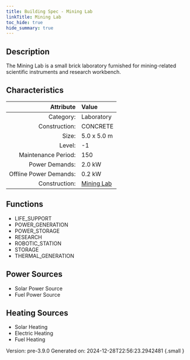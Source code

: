 ```yaml
---
title: Building Spec - Mining Lab
linkTitle: Mining Lab
toc_hide: true
hide_summary: true
---
```


## Description
The Mining Lab is a small brick laboratory furnished for mining-related scientific instruments and research workbench.

## Characteristics

| Attribute      | Value |
|--------:|:------|
|Category:|Laboratory|
|Construction:|CONCRETE|
|Size:|5.0 x 5.0 m|
|Level:|-1|
|Maintenance Period:|150|
|Power Demands:|2.0 kW|
|Offline Power Demands:|0.2 kW|
|Construction:|[Mining Lab](/docs/definitions/construction/mining-lab)|

## Functions
      
- LIFE_SUPPORT
- POWER_GENERATION
- POWER_STORAGE
- RESEARCH
- ROBOTIC_STATION
- STORAGE
- THERMAL_GENERATION


## Power Sources
      
- Solar Power Source
- Fuel Power Source

## Heating Sources

- Solar Heating
- Electric Heating
- Fuel Heating

Version: pre-3.9.0 Generated on: 2024-12-28T22:56:23.2942481
{.small }